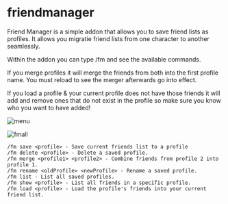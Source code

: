 # friendmanager
Friend Manager is a simple addon that allows you to save friend lists as profiles. It allows you migratie friend lists from one character to another seamlessly. 

Within the addon you can type /fm and see the available commands.

If you merge profiles it will merge the friends from both into the first profile name. You must reload
to see the merger afterwards go into effect.

If you load a profile & your current profile does not have those friends it will add and remove ones that do not exist in the profile so make sure you know who you want to have added!

![menu](https://github.com/user-attachments/assets/86fb336e-e18d-47c2-a4dc-3a3910b2199b)

![fmall](https://github.com/user-attachments/assets/b9d2fc45-1b81-4d11-9b35-083d1f190929)



    /fm save <profile> - Save current friends list to a profile
    /fm delete <profile> - Delete a saved profile.
    /fm merge <profile1> <profile2> - Combine friends from profile 2 into profile 1.  
    /fm rename <oldProfile> <newProfile> - Rename a saved profile.
    /fm list - List all saved profiles.    
    /fm show <profile> - List all friends in a specific profile.
    /fm load <profile> - Load the profile's friends into your current friend list.

    
